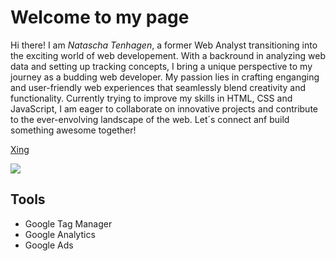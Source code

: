 # Welcome to my page

Hi there! I am _Natascha Tenhagen_, a former Web Analyst transitioning into the exciting world of web developement. With a backround in analyzing web data and setting up tracking concepts, I bring a unique perspective to my journey as a budding web developer. My passion lies in crafting enganging and user-friendly web experiences that seamlessly blend creativity and functionality. Currently trying to improve my skills in HTML, CSS and JavaScript, I am eager to collaborate on innovative projects and contribute to the ever-envolving landscape of the web. Let´s connect anf build something awesome together!

[Xing](https://www.xing.com/profile/Natascha_Tenhagen2/cv)

![](https://miro.medium.com/v2/resize:fit:3600/format:webp/0*n-2bW82Z6m6U2bij.jpeg)

## Tools 

- Google Tag Manager
- Google Analytics
- Google Ads





